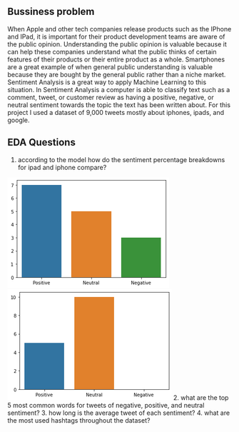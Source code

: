 ## Bussiness problem

When Apple and other tech companies release products such as the IPhone and IPad, it is important for their product development teams are aware of the public opinion. Understanding the public opinion is valuable because it can help these companies understand what the public thinks of certain features of their products or their entire product as a whole. Smartphones are a great example of when general public understanding is valuable because they are bought by the general public rather than a niche market. Sentiment Analysis is a great way to apply Machine Learning to this situation. In Sentiment Analysis a computer is able to classify text such as a comment, tweet, or customer review as having a positive, negative, or neutral sentiment towards the topic the text has been written about. For this project I used a dataset of 9,000 tweets mostly about iphones, ipads, and google.

## EDA Questions

1. according to the model how do the sentiment percentage breakdowns for ipad and iphone compare?
<img src="images/ipad.png/"> 
<img src="images/iphone.png/"> 
2. what are the top 5 most common words for tweets of negative, positive, and neutral sentiment?
3. how long is the average tweet of each sentiment?
4. what are the most used hashtags throughout the dataset?
